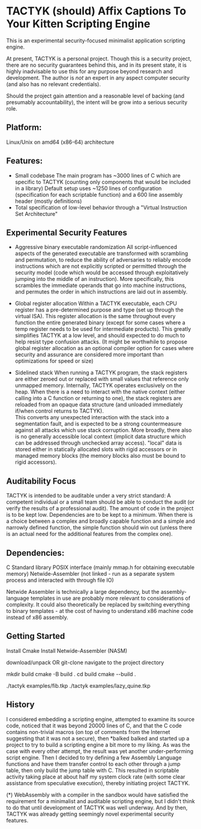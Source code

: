 # TACTYK (should) Affix Captions To Your Kitten Scripting Engine

This is an experimental security-focused minimalist application scripting engine.

At present, TACTYK is a personal project.  Though this is a security project, there are no security guarantees behind this, and in its present state, it is highly inadvisable to use this for any purpose beyond research and development.  The author is *not* an expert in any aspect computer security (and also has no relevant credentials).  

Should the project gain attention and a reasonable level of backing (and presumably accountability), the intent will be grow into a serious security role.

## Platform:
Linux/Unix on amd64 (x86-64) architecture

## Features:
- Small codebase 
  The main program has ~3000 lines of C which are specific to TACTYK (counting only components that would be included in a library)
  Default setup uses ~1250 lines of configuration (specification for each scriptable function) and a 600 line assembly header (mostly definitions)
- Total specification of low-level behavior through a "Virtual Instruction Set Architecture"

## Experimental Security Features
- Aggressive binary executable randomization
  All script-influenced aspects of the generated executable are transformed with scrambling and permutation, to reduce the ability of adversaries to
  reliably encode instructions which are not explicitly scripted or permitted through the security model (code which would be accessed through exploitatively
  jumping into the middle of an instruction).  More specifically, this scrambles the immediate operands that go into machine instructions, and permutes 
  the order in which instructions are laid out in assembly.

- Global register allocation
  Within a TACTYK executable, each CPU register has a pre-determined purpose and type (set up through the virtual ISA).  This register allocation is the same
  throughout every function the entire generated binary (except for some cases where a temp register needs to be used for intermediate products).
  This greatly simplifies TACTYK at a low level, and should expected to do much to help resist type confusion attacks.
  (It might be worthwhile to propose global register allocation as an optional compiler option for cases where security and assurance are considered more important
  than optimizations for speed or size)

- Sidelined stack
  When running a TACTYK program, the stack registers are either zeroed out or replaced with small values that reference only unmapped memory.  Internally, TACTYK
  operates exclusively on the heap.  When there is a need to interact with the native context (either calling into a C function or returning to one), the stack 
  registers are reloaded from an opaque data structure (and unloaded immediately if/when control returns to TACTYK).  
  This converts any unexpected interaction with the stack into a segmentation fault, and is expected to be a strong countermeasure against all attacks which
  use stack corruption.
  More broadly, there also is no generally accessible local context (implicit data structure which can be addressed through unchecked array access).  "local" data
  is stored either in statically allocated slots with rigid accessors or in managed memory blocks (the memory blocks also must be bound to rigid accessors).

## Auditability Focus
TACTYK is intended to be auditable under a very strict standard:  A competent individual or a small team should be able to conduct the audit (or verify the results of a professional audit).  The amount of code in the project is to be kept low.  Dependencies are to be kept to a minimum.  When there is a choice between a complex and 
broadly capable function and a simple and narrowly defined function, the simple function should win out (unless there is an actual need for the additional features from
the complex one).  


## Dependencies:
C Standard library
POSIX interface (mainly mmap.h for obtaining executable memory)
Netwide-Assembler (not linked - run as a separate system process and interacted with through file IO)

Netwide Assembler is technically a large dependency, but the assembly-language templates in use are probably more relevant to considerations of complexity.  It could also theoretically be replaced by switching everything to binary templates - at the cost of having to understand x86 machine code instead of x86 assembly.


## Getting Started

Install Cmake
Install Netwide-Assembler (NASM)

download/unpack OR git-clone
navigate to the project directory

mkdir build
cmake -B build .
cd build
cmake --build .

./tactyk examples/fib.tkp
./tactyk examples/lazy_quine.tkp


## History
I considered embedding a scripting engine, attempted to examine its source code, noticed that it was beyond 20000 lines of C, and that the C code contains non-trivial 
macros (on top of comments from the Internet suggesting that it was not a secure), then *balked balked and started up a project to try to build a scripting engine a bit 
more to my liking.  As was the case with every other attempt, the result was yet another under-performing script engine.  Then I decided to try defining a few Assembly Language functions and have them transfer control to each other through a jump table, then only build the jump table with C.  This resulted in scriptable activity taking place at about half my system clock rate (with some clear assistance from speculative execution), thereby initiating project TACTYK.  

(*) WebAssembly with a compiler in the sandbox would have satisfied the requirement for a minimalist and auditable scripting engine, but I didn't think to do that until development of TACTYK was well underway.  And by then, TACTYK was already getting seemingly novel experimental security features.




